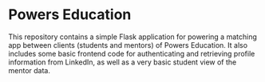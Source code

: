  <h1>Powers Education</h1>
 This repository contains a simple Flask application for powering a matching app between clients (students and mentors) of Powers Education.  It also includes some basic frontend code for authenticating and retrieving profile information from LinkedIn, as well as a very basic student view of the mentor data.